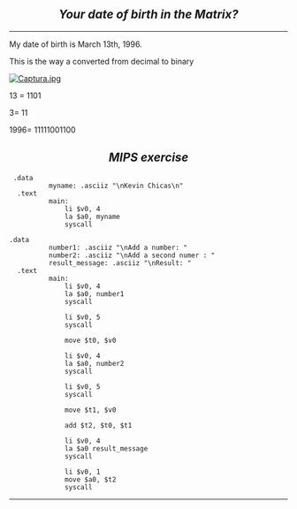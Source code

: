 *<center> <h2>Your date of birth in the Matrix?</h2> </center>*

---
My date of birth is March 13th, 1996.

This is the way a converted from decimal to binary

[![Captura.jpg](https://i.postimg.cc/xjL7MgxL/Captura.jpg)](https://postimg.cc/QVx0rgrM)

13 = 1101

3= 11

1996= 11111001100




*<center> <h2> MIPS exercise </h2> </center>*
```assembly
 .data
	      myname: .asciiz "\nKevin Chicas\n"
  .text
	      main:
              li $v0, 4
              la $a0, myname
              syscall
```

```assembly
.data
	      number1: .asciiz "\nAdd a number: "
	      number2: .asciiz "\nAdd a second numer : "
	      result_message: .asciiz "\nResult: "
  .text
	      main:
              li $v0, 4
              la $a0, number1
              syscall

              li $v0, 5
              syscall

              move $t0, $v0

              li $v0, 4
              la $a0, number2
              syscall

              li $v0, 5
              syscall

              move $t1, $v0

              add $t2, $t0, $t1

              li $v0, 4
              la $a0 result_message
              syscall

              li $v0, 1
              move $a0, $t2
              syscall
```
---